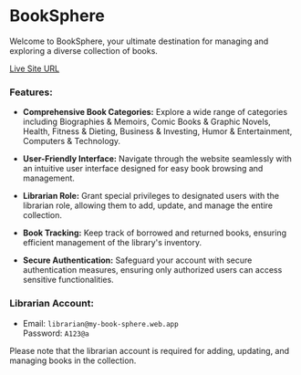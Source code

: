 # BookSphere

Welcome to BookSphere, your ultimate destination for managing and exploring a diverse collection of books.

[Live Site URL](https://my-book-sphere.web.app)

### Features:

- **Comprehensive Book Categories:** Explore a wide range of categories including Biographies & Memoirs, Comic Books & Graphic Novels, Health, Fitness & Dieting, Business & Investing, Humor & Entertainment, Computers & Technology.
  
- **User-Friendly Interface:** Navigate through the website seamlessly with an intuitive user interface designed for easy book browsing and management.

- **Librarian Role:** Grant special privileges to designated users with the librarian role, allowing them to add, update, and manage the entire collection.

- **Book Tracking:** Keep track of borrowed and returned books, ensuring efficient management of the library's inventory.

- **Secure Authentication:** Safeguard your account with secure authentication measures, ensuring only authorized users can access sensitive functionalities.

### Librarian Account:

- Email: `librarian@my-book-sphere.web.app`  
  Password: `A123@a`

Please note that the librarian account is required for adding, updating, and managing books in the collection.
